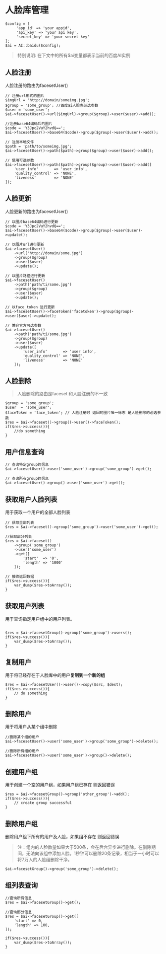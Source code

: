 # 人脸库管理

~~~
$config = [
     'app_id' => 'your appid',
     'api_key' => 'your api key',
     'secret_key' => 'your secret key'
];
$ai = AI::baidu($config);
~~~

> 特别说明: 在下文中的所有$ai变量都表示当前的百度AI实例

## 人脸注册

人脸注册的路由为facesetUser()

~~~
// 注册url形式的图片
$imgUrl = 'http://domain/someimg.jpg';
$group = 'some_group'; //百度ai人脸库必选参数
$user = 'some_user';
$ai->facesetUser()->url($imgUrl)->group($group)->user($user)->add();

//注册base64编码后的图片
$code = 'Y3Jpc2VuY2hvdQ==';
$ai->facesetUser()->base64($code)->group($group)->user($user)->add();

// 注册本地文件
$path = 'path/to/someimg.jpg';
$ai->facesetUser()->path($path)->group($group)->user($user)->add();

// 使用可选参数
$ai->facesetUser()->path($path)->group($group)->user($user)->add([
    'user_info'       => 'user info',
    'quality_control' => 'NONE',
    'liveness'        => 'NONE'
]);
~~~

## 人脸更新

人脸更新的路由为facesetUser()

~~~
// 以图片base64编码进行更新
$code = 'Y3Jpc2VuY2hvdQ==';
$ai->facesetUser()->base64($code)->group($group)->user($user)->update();

// 以图片url进行更新
$ai->facesetUser()
	->url('http://domain/some.jpg')
	->group($group)
	->user($user)
	->update();
	
// 以图片路径进行更新
$ai->facesetUser()
	->path('path/ti/some.jpg')
	->group($group)
	->user($user)
	->update();
	
// 以face_token 进行更新
$ai->facesetUser()->faceToken('facetoken')->group($group)->user($user)->update();

// 兼容官方可选参数
$ai->facesetUser()
	->path('path/ti/some.jpg')
	->group($group)
	->user($user)
	->update([
        'user_info'       => 'user info',
        'quality_control' => 'NONE',
        'liveness'        => 'NONE'
	]);
~~~

## 人脸删除

> 人脸删除的路由是faceset  和人脸注册的不一致

~~~
$group = 'some_group';
$user  = 'some_user';
$faceToken = 'face_token'; // 人脸注册时 返回的图片唯一标志 是人脸删除的必选参数
$res = $ai->faceset()->group()->user()->faceToken();
if($res->success()){
    //do something
}
~~~

## 用户信息查询

~~~
// 查询特定group的信息
$ai->facesetUser()->user('some_user')->group('some_group')->get();

// 查询所有group的信息
$ai->facesetUser()->group()->user('some_user')->get();
~~~



## 获取用户人脸列表

用于获取一个用户的全部人脸列表

~~~
// 获取全部列表
$res = $ai->faceset()->group('some_group')->user('some_user')->get();

//获取部分列表
$res = $ai->faceset()
	->group('some_group')
	->user('some_user')
	->get([
        'start'  => '0',
        'length' => '1000'
	]);
	
// 接收返回数据
if($res->success()){
    var_dump($res->toArray());
}
~~~



## 获取用户列表

用于查询指定用户组中的用户列表。

~~~

$res = $ai->facesetGroup()->group('some_group')->users();
if($res->success()){
    var_dump($res->toArray());
}
~~~

## 复制用户

用于将已经存在于人脸库中的用户**复制到一个新的组**

~~~
$res = $ai->facesetUser()->user()->copy($src, $dest);
if($res->success()){
    // do something
}
~~~

## 删除用户

用于将用户从某个组中删除

~~~
//删除某个组的用户
$ai->facesetUser()->user('some_user')->group('some_group')->delete();

//删除所有组的用户
$ai->facesetUser()->user('some_user')->group()->delete();
~~~

## 创建用户组

用于创建一个空的用户组，如果用户组已存在 则返回错误

~~~
$res = $ai->facesetGroup()->group('other_group')->add();
if($res->success()){
    // create group successful
}
~~~

## 删除用户组

删除用户组下所有的用户及人脸，如果组不存在 则返回错误

> 注：组内的人脸数量如果大于500条，会在后台异步进行删除。在删除期间，无法向该组中添加人脸。1秒钟可以删除20条记录，相当于一小时可以将7万人的人脸组删除干净。

~~~
$ai->facesetGroup()->group('some_group')->delete();
~~~

## 组列表查询

~~~
//查询所有信息
$res = $ai->facesetGroup()->get();

//查询部分信息
$res = $ai->facesetGroup()->get([
    'start' => 0,
    'length' => 100,
]);

if($res->success()){
    var_dump($res->toArray());
}
~~~

